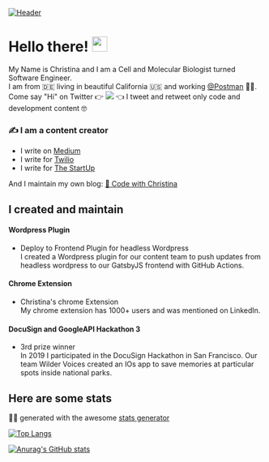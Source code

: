 
[![Header](https://pbs.twimg.com/profile_banners/278209883/1559233865/1500x500)](https://some-url.dev/)

# Hello there! <img src="https://raw.githubusercontent.com/MartinHeinz/MartinHeinz/master/wave.gif" width="30px">
My Name is Christina and I am a Cell and Molecular Biologist turned Software Engineer. </br >
I am from 🇩🇪 living in beautiful California 🇺🇸 and working [@Postman](https://www.postman.com/) 👨‍🚀. </br >
Come say "Hi" on Twitter 👉 ![](https://img.shields.io/twitter/follow/ettinchen?style=social) 👈 I tweet and retweet only code and development content 🤓 </br >

<!-- ![](https://img.shields.io/badge/LinkedIn-0077B5?style=for-the-badge&logo=linkedin&logoColor=white) -->



### ✍️ I am a content creator
* I write on [Medium](https://christinavhastenrath.medium.com/)
* I write for [Twilio](https://www.twilio.com/blog/create-wordpress-plugin-rebuild-gatsby-app-aws-github-actions)
* I write for [The StartUp](https://medium.com/swlh/make-algolia-search-results-more-relevant-8cfecead0a6b)

And I maintain my own blog: [🦄 Code with Christina](https://www.codewithchristina.com)




## I created and maintain

#### Wordpress Plugin
* Deploy to Frontend Plugin for headless Wordpress <br />
I created a Wordpress plugin for our content team to push updates from headless wordpress to our GatsbyJS frontend with GitHub Actions.

#### Chrome Extension
* Christina's chrome Extension <br />
My chrome extension has 1000+ users and was mentioned on LinkedIn.

#### DocuSign and GoogleAPI Hackathon 3
* 3rd prize winner <br />
In 2019 I participated in the DocuSign Hackathon in San Francisco. Our team Wilder Voices created an IOs app to save memories at particular spots inside national parks.

<!-- 
## Technologies and Tools
![](https://img.shields.io/badge/Code-JavaScript-informational?style=flat&logo=<LOGO_NAME>&logoColor=white&color=blue)

![](https://img.shields.io/badge/Code-JavaScript-informational?style=plastic&logo=appveyor=<LOGO_NAME>&logoColor=white&color=2bbc8a) -->

## Here are some stats
🚣‍♀️ generated with the awesome [stats generator](https://github.com/anuraghazra/github-readme-stats)

[![Top Langs](https://github-readme-stats.vercel.app/api/top-langs/?username=ch264&layout=compact)](https://github.com/ch264/github-readme-stats)

[![Anurag's GitHub stats](https://github-readme-stats.vercel.app/api?username=ch264)](https://github.com/ch264/github-readme-stats)

<!-- <a href="https://github.com/anuraghazra/github-readme-stats">
  <img align="center" src="https://github-readme-stats.vercel.app/api/pin/?username=anuraghazra&repo=github-readme-stats" />
</a>
<a href="https://github.com/anuraghazra/convoychat">
  <img align="center" src="https://github-readme-stats.vercel.app/api/pin/?username=anuraghazra&repo=convoychat" />
</a> -->





<!--
**ch264/ch264** is a ✨ _special_ ✨ repository because its `README.md` (this file) appears on your GitHub profile.

Here are some ideas to get you started:

- 🔭 I’m currently working on ...
- 🌱 I’m currently learning ...
- 👯 I’m looking to collaborate on ...
- 🤔 I’m looking for help with ...
- 💬 Ask me about ...
- 📫 How to reach me: ...
- 😄 Pronouns: ...
- ⚡ Fun fact: ...
-->
